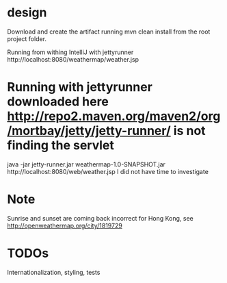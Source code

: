 # design
Download and create the artifact running mvn clean install from the root project folder. 

Running from withing IntelliJ with jettyrunner
http://localhost:8080/weathermap/weather.jsp

# Running with jettyrunner downloaded here http://repo2.maven.org/maven2/org/mortbay/jetty/jetty-runner/ is not finding the servlet
java -jar jetty-runner.jar weathermap-1.0-SNAPSHOT.jar
http://localhost:8080/web/weather.jsp
I did not have time to investigate

# Note
Sunrise and sunset are coming back incorrect for Hong Kong, see http://openweathermap.org/city/1819729

# TODOs
Internationalization, styling, tests

